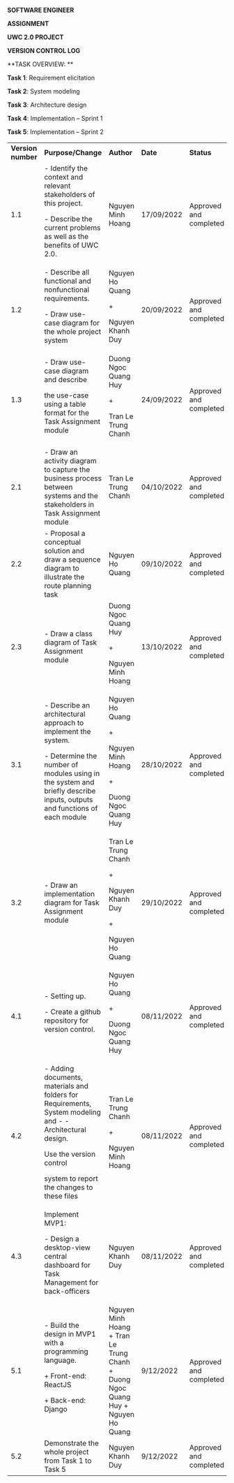 <!-- Output copied to clipboard! -->

<!-----

Yay, no errors, warnings, or alerts!

Conversion time: 0.834 seconds.


Using this Markdown file:

1. Paste this output into your source file.
2. See the notes and action items below regarding this conversion run.
3. Check the rendered output (headings, lists, code blocks, tables) for proper
   formatting and use a linkchecker before you publish this page.

Conversion notes:

* Docs to Markdown version 1.0β33
* Tue Nov 08 2022 07:11:45 GMT-0800 (PST)
* Source doc: Version control log
* Tables are currently converted to HTML tables.
----->


**SOFTWARE ENGINEER**

**ASSIGNMENT**

**UWC 2.0 PROJECT**

**VERSION CONTROL LOG**

**TASK OVERVIEW: **

**Task 1**: Requirement elicitation

**Task 2**: System modeling

**Task 3**: Architecture design

**Task 4**: Implementation – Sprint 1

**Task 5**: Implementation – Sprint 2


<table>
  <tr>
   <td><strong>Version number</strong>
   </td>
   <td><strong>Purpose/Change</strong>
   </td>
   <td><strong>Author</strong>
   </td>
   <td><strong>Date</strong>
   </td>
   <td><strong>Status</strong>
   </td>
  </tr>
  <tr>
   <td>1.1
   </td>
   <td>- Identify the context and relevant stakeholders of this project. 
<p>
- Describe the current problems as well as the benefits of UWC 2.0.
   </td>
   <td>Nguyen Minh Hoang
   </td>
   <td>17/09/2022
   </td>
   <td>Approved and completed
   </td>
  </tr>
  <tr>
   <td>1.2
   </td>
   <td>- Describe all functional and nonfunctional requirements.
<p>
- Draw use-case diagram for the whole project system
   </td>
   <td>Nguyen Ho Quang
<p>
+
<p>
Nguyen Khanh Duy
   </td>
   <td>20/09/2022
   </td>
   <td>Approved and completed
   </td>
  </tr>
  <tr>
   <td>1.3
   </td>
   <td>- Draw use-case diagram and describe
<p>
the use-case using a table format for the Task Assignment module
   </td>
   <td>Duong Ngoc Quang Huy
<p>
+
<p>
Tran Le Trung Chanh
   </td>
   <td>24/09/2022
   </td>
   <td>Approved and completed
   </td>
  </tr>
  <tr>
   <td>2.1
   </td>
   <td>- Draw an activity diagram to capture the business process between systems and the stakeholders in Task Assignment module
   </td>
   <td>Tran Le Trung Chanh
   </td>
   <td>04/10/2022
   </td>
   <td>Approved and completed
   </td>
  </tr>
  <tr>
   <td>2.2
   </td>
   <td>- Proposal a conceptual solution and draw a sequence diagram to illustrate the route planning task 
   </td>
   <td>Nguyen Ho Quang
   </td>
   <td>09/10/2022
   </td>
   <td>Approved and completed
   </td>
  </tr>
  <tr>
   <td>2.3
   </td>
   <td>- Draw a class diagram of Task Assignment module
   </td>
   <td>Duong Ngoc Quang Huy
<p>
+
<p>
Nguyen Minh Hoang
   </td>
   <td>13/10/2022
   </td>
   <td>Approved and completed
   </td>
  </tr>
  <tr>
   <td>3.1
   </td>
   <td>- Describe an architectural approach to implement the system.
<p>
- Determine the number of modules using in the system and briefly describe inputs, outputs and functions of each module
   </td>
   <td>Nguyen Ho Quang
<p>
+ 
<p>
Nguyen Minh Hoang
<p>
+
<p>
Duong Ngoc Quang Huy
   </td>
   <td>28/10/2022
   </td>
   <td>Approved and completed
   </td>
  </tr>
  <tr>
   <td>3.2
   </td>
   <td>- Draw an implementation diagram for Task Assignment module
   </td>
   <td>Tran Le Trung Chanh
<p>
+
<p>
Nguyen Khanh Duy
<p>
+
<p>
Nguyen Ho Quang
   </td>
   <td>29/10/2022
   </td>
   <td>Approved and completed
   </td>
  </tr>
  <tr>
   <td>4.1
   </td>
   <td>- Setting up.
<p>
- Create a github repository for version control.
   </td>
   <td>Nguyen Ho Quang
<p>
+
<p>
Duong Ngoc Quang Huy
   </td>
   <td>08/11/2022
   </td>
   <td>Approved and completed
   </td>
  </tr>
  <tr>
   <td>4.2
   </td>
   <td>- Adding documents, materials and folders for Requirements, System modeling and - - Architectural design.
<p>
Use the version control
<p>
system to report the changes to these files
   </td>
   <td>Tran Le Trung Chanh
<p>
+
<p>
Nguyen Minh Hoang
   </td>
   <td>08/11/2022
   </td>
   <td>Approved and completed
   </td>
  </tr>
  <tr>
   <td>4.3
   </td>
   <td>Implement MVP1:
<p>
- Design a desktop-view central dashboard for Task Management for back-officers
   </td>
   <td>Nguyen Khanh Duy
   </td>
   <td>08/11/2022
   </td>
   <td>Approved and completed
   </td>
  </tr>
  <tr>
   <td>5.1
   </td>
   <td>- Build the design in MVP1 with a programming language.
<p>
+ Front-end: ReactJS
<p>
+ Back-end: Django

   </td>
   <td>Nguyen Minh Hoang + Tran Le Trung Chanh + Duong Ngoc Quang Huy + Nguyen Ho Quang
   </td>
   <td>9/12/2022
   </td>
   <td>Approved and completed
   </td>
  </tr>
  <tr>
   <td>5.2
   </td>
   <td>Demonstrate the whole project from Task 1 to Task 5
   </td>
   <td>Nguyen Khanh Duy
   </td>
   <td>9/12/2022
   </td>
   <td>Approved and completed
   </td>
  </tr>
</table>
